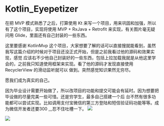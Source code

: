 # Kotlin_Eyepetizer
在把 MVP 模式熟悉了之后，打算使用 Kt 来写一个项目，用来巩固和加强，所以有了这个项目，实现将使用 MVP + RxJava + Retrofit 来实现，有关图片毫无疑问用 Glide，里面还有自己封装的一些东西。

这里要感谢 KotlinMvp 这个项目，大家想要了解的话可以直接搜就能看到，虽然我写这篇介绍的时候对于项目还没正式开始，但是之前我看过他的源码和效果实现，感觉
应该右不少他自己封装好的一些东西，包括上拉加载我就是从他这里学会的，之前我只知道使用框架来实现。看了他的源码才发现直接使用 RecyclerView 的滑动监听就可以
做到。突然感觉知识果然无穷尽。

愿我们成为真实的自己。

因为毕业设计需要开始做了，所以改项目的功能和提交可能会有延时。因为想要把毕设做的尽量完美一些可惜。还是穷学生，最多自己搭建一个后
台不然有很多功能都可以尝试实现。比如调用支付宝微信的第三方登陆和短信验证码功能等等。成为微信开发者还要300 ,,,忍不住吐槽一下。
![](image/ere1.gif)

![](image/ere2.gif)
